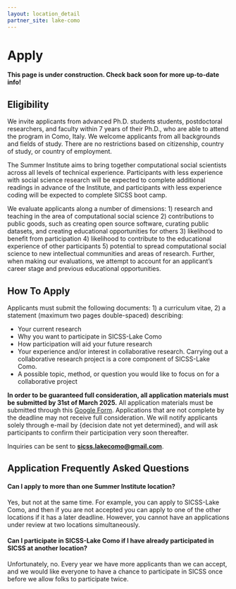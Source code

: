 ```yaml
---
layout: location_detail
partner_site: lake-como
---
```


[//]: # (Update the following info to match your location!)

# Apply

**This page is under construction. Check back soon for more up-to-date info!**

## Eligibility

We invite applicants from advanced Ph.D. students students, postdoctoral researchers, and faculty within 7 years of their Ph.D., who are able to attend the program in Como, Italy. We welcome applicants from all backgrounds and fields of study. There are no restrictions based on citizenship, country of study, or country of employment. 

The Summer Institute aims to bring together computational social scientists across all levels of technical experience. Participants with less experience with social science research will be expected to complete additional readings in advance of the Institute, and participants with less experience coding will be expected to complete SICSS boot camp.

We evaluate applicants along a number of dimensions: 1) research and teaching in the area of computational social science 2) contributions to public goods, such as creating open source software, curating public datasets, and creating educational opportunities for others 3) likelihood to benefit from participation 4) likelihood to contribute to the educational experience of other participants 5) potential to spread computational social science to new intellectual communities and areas of research. Further, when making our evaluations, we attempt to account for an applicant’s career stage and previous educational opportunities.

## How To Apply

Applicants must submit the following documents: 1) a curriculum vitae, 2) a statement (maximum two pages double-spaced) describing: 

- Your current research
- Why you want to participate in SICSS-Lake Como
- How participation will aid your future research
- Your experience and/or interest in collaborative research. Carrying out a collaborative research project is a core component of SICSS-Lake Como.
- A possible topic, method, or question you would like to focus on for a collaborative project

**In order to be guaranteed full consideration, all application materials must be submitted by 31st of March 2025.** All application materials must be submitted through this [Google Form](https://docs.google.com/forms/d/e/1FAIpQLSeQO7QI4PLWD57am-uua1iJUha73aqPuBn_Y_pzsvM9DZFCiw/viewform). Applications that are not complete by the deadline may not receive full consideration. We will notify applicants solely through e-mail by {decision date not yet determined}, and will ask participants to confirm their participation very soon thereafter.

Inquiries can be sent to **sicss.lakecomo@gmail.com**.

## Application Frequently Asked Questions

#### Can I apply to more than one Summer Institute location?

Yes, but not at the same time. For example, you can apply to SICSS-Lake Como, and then if you are not accepted you can apply to one of the other locations if it has a later deadline. However, you cannot have an applications under review at two locations simultaneously.

#### Can I participate in SICSS-Lake Como if I have already participated in SICSS at another location?

Unfortunately, no. Every year we have more applicants than we can accept, and we would like everyone to have a chance to participate in SICSS once before we allow folks to participate twice.
